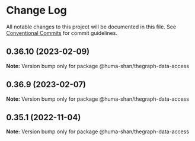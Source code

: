 # Change Log

All notable changes to this project will be documented in this file.
See [Conventional Commits](https://conventionalcommits.org) for commit guidelines.

## 0.36.10 (2023-02-09)

**Note:** Version bump only for package @huma-shan/thegraph-data-access

## 0.36.9 (2023-02-07)

**Note:** Version bump only for package @huma-shan/thegraph-data-access

## 0.35.1 (2022-11-04)

**Note:** Version bump only for package @huma-shan/thegraph-data-access
